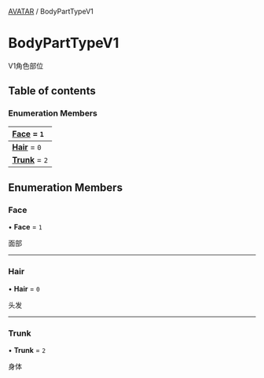 [AVATAR](../groups/AVATAR.AVATAR.md) / BodyPartTypeV1

# BodyPartTypeV1 <Badge type="tip" text="Enumeration" /> <Score text="BodyPartTypeV1" />

V1角色部位

## Table of contents

### Enumeration Members <Score text="Enumeration" /> 
| **[Face](mw.BodyPartTypeV1.md#face)** = ``1``  |
| :----- |
| **[Hair](mw.BodyPartTypeV1.md#hair)** = ``0`` |
| **[Trunk](mw.BodyPartTypeV1.md#trunk)** = ``2`` |

## Enumeration Members

### Face <Score text="Face" /> 

• **Face** = ``1``

面部

___

### Hair <Score text="Hair" /> 

• **Hair** = ``0``

头发

___

### Trunk <Score text="Trunk" /> 

• **Trunk** = ``2``

身体
